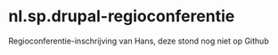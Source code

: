 nl.sp.drupal-regioconferentie
=============================

Regioconferentie-inschrijving van Hans, deze stond nog niet op Github
